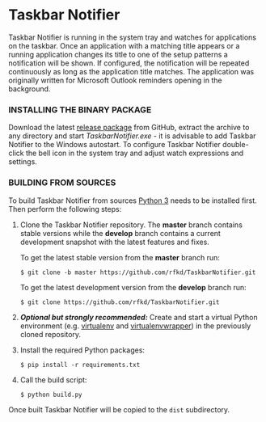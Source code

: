 # **Taskbar Notifier**

Taskbar Notifier is running in the system tray and watches for applications on the taskbar. Once an application with a matching title appears or a running application changes its title to one of the setup patterns a notification will be shown. If configured, the notification will be repeated continuously as long as the application title matches. The application was originally written for Microsoft Outlook reminders opening in the background.

### **INSTALLING THE BINARY PACKAGE**
Download the latest [release package](https://github.com/rfkd/TaskbarNotifier/releases) from GitHub, extract the archive to any directory and start *TaskbarNotifier.exe* - it is advisable to add Taskbar Notifier to the Windows autostart. To configure Taskbar Notifier double-click the bell icon in the system tray and adjust watch expressions and settings.

### **BUILDING FROM SOURCES**
To build Taskbar Notifier from sources [Python 3](https://www.python.org/downloads) needs to be installed first. Then perform the following steps:

1. Clone the Taskbar Notifier repository. The **master** branch contains stable versions while the **develop** branch contains a current development snapshot with the latest features and fixes.

   To get the latest stable version from the **master** branch run:
   ```
   $ git clone -b master https://github.com/rfkd/TaskbarNotifier.git
   ```
   
   To get the latest development version from the **develop** branch run:
   ```
   $ git clone https://github.com/rfkd/TaskbarNotifier.git
   ```
   
2. ***Optional but strongly recommended:*** Create and start a virtual Python environment (e.g. [virtualenv](https://virtualenv.pypa.io) and [virtualenvwrapper](https://virtualenvwrapper.readthedocs.io)) in the previously cloned repository.

3. Install the required Python packages:
   ```
   $ pip install -r requirements.txt
   ```
   
4. Call the build script:
   ```
   $ python build.py
   ```
   
Once built Taskbar Notifier will be copied to the `dist` subdirectory.

